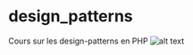 # design_patterns
Cours sur les design-patterns en PHP
![alt text](https://github.com/VachetVirginie/design_patterns/master/path/to/designspatterns.jpg)
